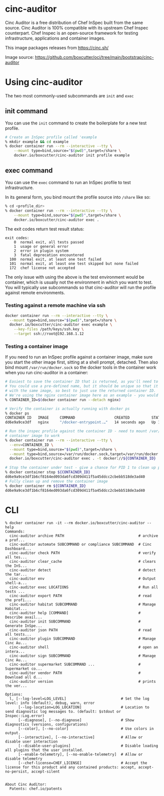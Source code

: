 #  cinc-auditor

Cinc Auditor is a free distribution of Chef InSpec built from the same
source. Cinc Auditor is 100% compatible with its upstream Chef Inspec
counterpart. Chef Inspec is an open-source framework for testing
infrastructure, applications and container images.

This image packages releases from  https://cinc.sh/

Image source: https://github.com/boxcutter/oci/tree/main/bootstrap/cinc-auditor

# Using cinc-auditor

The two most commonly-used subcommands are `init` and `exec`

## init command

You can use the `init` command to create the boilerplate for a new test profile.

```bash
# Create an InSpec profile called 'example
% mkdir example && cd example
% docker container run --rm --interactive --tty \
    --mount type=bind,source="$(pwd)",target=/share \
    docker.io/boxcutter/cinc-auditor init profile example
```

## exec command

You can use the `exec` command to run an InSpec profile to test infrastructure.

In its general form, you bind mount the profile source into `/share` like so:

```bash
% cd <profile_dir>
% docker container run --rm --interactive --tty \
    --mount type=bind,source="$(pwd)",target=/share \
    docker.io/boxcutter/cinc-auditor exec .
```

The exit codes return test result status:
```
exit codes:
    0  normal exit, all tests passed
    1  usage or general error
    2  error in plugin system
    3  fatal deprecation encountered
  100  normal exit, at least one test failed
  101  normal exit, at least one test skipped but none failed
  172  chef license not accepted
```

The only issue with using the above is the test environment would be container,
which is usually not the environment in which you want to test. You will
typically use subcommands so that cinc-auditor will run the profile against
remote environments.

### Testing against a remote machine via ssh

```bash
docker container run --rm --interactive --tty \
  --mount type=bind,source="$(pwd)",target=/share \
  docker.io/boxcutter/cinc-auditor exec example \
    --key-files /path/keys/ssh.key \
    --target ssh://root@192.168.1.12
```

### Testing a container image

If you need to run an InSpec profile against a container image, make sure you
start the other image first, sitting at a shell prompt, detached. Then also bind 
mount `/var/run/docker.sock` so the docker tools in the container work when you
run cinc-auditor in a container:

```bash
# Easiest to save the container ID that is returned, as you'll need to destroy it.
# You could use a pre-defined name, but it should be unique so that it's possible to perform multiple cinc-auditor runs
# with the same image, so best to just use the returned container ID.
# We're using the nginx container image here as an example - you would typically use the name of some locally built image:
% CONTAINER_ID=$(docker container run --detach nginx)

# Verify the container is actually running with docker ps
% docker ps
CONTAINER ID   IMAGE     COMMAND                  CREATED          STATUS          PORTS     NAMES
dd6e9a9ce3df   nginx     "/docker-entrypoint.…"   14 seconds ago   Up 14 seconds   80/tcp    suspicious_shtern

# Run the inspec profile against the container ID - need to mount /var/run/docker.sock for the docker tools inside the
# container image to work
% docker container run --rm --interactive --tty \
  --env=CONTAINER_ID \
  --mount type=bind,source="$(pwd)",target=/share \
  --mount type=bind,source=/var/run/docker.sock,target=/var/run/docker.sock \
  docker.io/boxcutter/cinc-auditor exec . -t docker://${CONTAINER_ID}
  
# Stop the container under test - give a chance for PID 1 to clean up processes
% docker container stop ${CONTAINER_ID}
dd6e9a9ce3df1b6cf8164ed093da6fcd309d411f5a45ddcc2cbebb518de3ad40
# Fully clean up and remove the container image
% docker container rm ${CONTAINER_ID}
dd6e9a9ce3df1b6cf8164ed093da6fcd309d411f5a45ddcc2cbebb518de3ad40
```

# CLI

```
% docker container run -it --rm docker.io/boxcutter/cinc-auditor --help
Commands:
  cinc-auditor archive PATH                                  # archive a prof...
  cinc-auditor automate SUBCOMMAND or compliance SUBCOMMAND  # Cinc Dashboard...
  cinc-auditor check PATH                                    # verify all tes...
  cinc-auditor clear_cache                                   # clears the InS...
  cinc-auditor detect                                        # detect the tar...
  cinc-auditor env                                           # Output shell-a...
  cinc-auditor exec LOCATIONS                                # Run all tests ...
  cinc-auditor export PATH                                   # read the profi...
  cinc-auditor habitat SUBCOMMAND                            # Manage Habitat...
  cinc-auditor help [COMMAND]                                # Describe avail...
  cinc-auditor init SUBCOMMAND                               # Generate InSpe...
  cinc-auditor json PATH                                     # read all tests...
  cinc-auditor plugin SUBCOMMAND                             # Manage Cinc Au...
  cinc-auditor shell                                         # open an intera...
  cinc-auditor sign SUBCOMMAND                               # Manage Cinc Au...
  cinc-auditor supermarket SUBCOMMAND ...                    # Supermarket co...
  cinc-auditor vendor PATH                                   # Download all d...
  cinc-auditor version                                       # prints the ver...

Options:
  l, [--log-level=LOG_LEVEL]                         # Set the log level: info (default), debug, warn, error
      [--log-location=LOG_LOCATION]                  # Location to send diagnostic log messages to. (default: $stdout or Inspec::Log.error)
      [--diagnose], [--no-diagnose]                  # Show diagnostics (versions, configurations)
      [--color], [--no-color]                        # Use colors in output.
      [--interactive], [--no-interactive]            # Allow or disable user interaction
      [--disable-user-plugins]                       # Disable loading all plugins that the user installed.
      [--enable-telemetry], [--no-enable-telemetry]  # Allow or disable telemetry
      [--chef-license=CHEF_LICENSE]                  # Accept the license for this product and any contained products: accept, accept-no-persist, accept-silent


About Cinc Auditor:
  Patents: chef.io/patents
```

